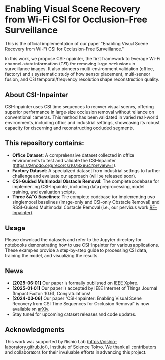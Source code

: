 # Enabling Visual Scene Recovery from Wi-Fi CSI for Occlusion-Free Surveillance

This is the official implementation of our paper "Enabling Visual Scene Recovery from Wi-Fi CSI for Occlusion-Free Surveillance."

In this work, we propose CSI-Inpainter, the first framework to leverage Wi-Fi channel-state information (CSI) for removing large occlusions in surveillance images. It also pioneers multi-environment validation (office, factory) and a systematic study of how sensor placement, multi-sensor fusion, and CSI temporal/frequency resolution shape reconstruction quality.



## About CSI-Inpainter

CSI-Inpainter uses CSI time sequences to recover visual scenes, offering superior performance in large-size occlusion removal without reliance on conventional cameras. This method has been validated in varied real-world environments, including office and industrial settings, showcasing its robust capacity for discerning and reconstructing occluded segments.


## This repository contains:

- **Office Dataset**: A comprehensive dataset collected in office environments to test and validate the CSI-Inpainter (https://zenodo.org/records/10782964?preview=1).
- **Factory Dataset**: A specialized dataset from industrial settings to further challenge and evaluate our approach (will be released soon).
- **CSI-Guided Multimodal Obstacle Removal**: The complete codebase for implementing CSI-Inpainter, including data preprocessing, model training, and evaluation scripts.
- **Three SATO Baselines**: The complete codebase for implementing two singlemodel baselines (image-only and CSI-only Obstacle Removal) and RSSI-Guided Multimodal Obstacle Removal (i.e., our pervious work [RF-Inpainter](https://ieeexplore.ieee.org/document/9919801)).

## Usage

Please download the datasets and refer to the Jupyter directory for notebooks demonstrating how to use CSI-Inpainter for various applications. These examples provide a step-by-step guide to processing CSI data, training the model, and visualizing the results.


## News
- **[2025-06-01]** Our paper is formally published on [IEEE Xplore](https://ieeexplore.ieee.org/abstract/document/10840275).
- **[2025-01-01]** Our paper is accepted by IEEE Internet of Things Journal (Impact Factor: 10.6), Congratulations!
- **[2024-03-06]** Our paper "CSI-Inpainter: Enabling Visual Scene Recovery from CSI Time Sequences for Occlusion Removal" is now available on [arXiv](https://arxiv.org/abs/2305.05385v3).
- Stay tuned for upcoming dataset releases and code updates.


## Acknowledgments
This work was supported by Nishio Lab (https://nishio-laboratory.github.io/), Institute of Science Tokyo. We thank all contributors and collaborators for their invaluable efforts in advancing this project.


